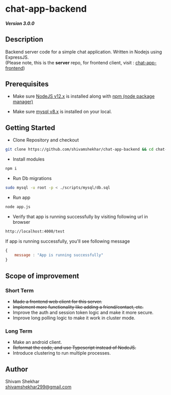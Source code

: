 # chat-app-backend
##### Version 3.0.0   

## Description

Backend server code for a simple chat application. Written in Nodejs using ExpressJS.   
(Please note, this is the **server** repo, for frontend client, visit : [chat-app-frontend](https://github.com/shivamshekhar/chat-app-frontend))

## Prerequisites 

* Make sure [NodeJS v12.x](https://nodejs.org/) is installed along with [npm (node package manager)](https://docs.npmjs.com/downloading-and-installing-node-js-and-npm)

* Make sure [mysql v8.x](https://www.mysql.com/) is installed on your local.

## Getting Started

* Clone Repository and checkout
```bash
git clone https://github.com/shivamshekhar/chat-app-backend && cd chat-app-backend
```

* Install modules
```bash
npm i
```

* Run Db migrations
```bash
sudo mysql -u root -p < ./scripts/mysql/db.sql
```

* Run app
```bash
node app.js
```

* Verify that app is running successfully by visiting following url in browser
```bash
http://localhost:4000/test
```

If app is running successfully, you'll see following message
```javascript
{
    message : "App is running successfully"
}
```

## Scope of improvement

### Short Term

* ~~Made a frontend web client for this server.~~
* ~~Implement more functionality like adding a friend/contact, etc.~~
* Improve the auth and session token logic and make it more secure. 
* Improve long polling logic to make it work in cluster mode.

### Long Term

* Make an android client.
* ~~Reformat the code, and use Typescript instead of NodeJS.~~
* Introduce clustering to run multiple processes.

## Author

Shivam Shekhar  
shivamshekhar299@gmail.com

